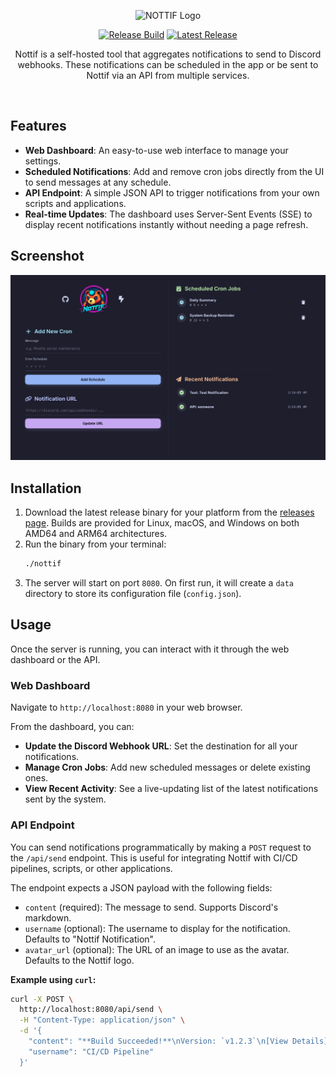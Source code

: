 <p align="center">
  <img src=".github/assets/logo.png" alt="NOTTIF Logo" width="250"/>
</p>

<p align="center">
  <a href="https://github.com/tanq16/nottif/actions/workflows/release.yml"><img src="https://github.com/tanq16/nottif/actions/workflows/release.yml/badge.svg" alt="Release Build"></a>&nbsp;<a href="https://github.com/tanq16/nottif/releases/latest"><img src="https://img.shields.io/github/v/release/tanq16/nottif" alt="Latest Release"></a>
</p>

<p align="center">
Nottif is a self-hosted tool that aggregates notifications to send to Discord webhooks. These notifications can be scheduled in the app or be sent to Nottif via an API from multiple services.
</p><br>

## Features

- **Web Dashboard**: An easy-to-use web interface to manage your settings.
- **Scheduled Notifications**: Add and remove cron jobs directly from the UI to send messages at any schedule.
- **API Endpoint**: A simple JSON API to trigger notifications from your own scripts and applications.
- **Real-time Updates**: The dashboard uses Server-Sent Events (SSE) to display recent notifications instantly without needing a page refresh.

## Screenshot

![img](.github/assets/ss.png)

## Installation

1.  Download the latest release binary for your platform from the [releases page](https://github.com/tanq16/nottif/releases). Builds are provided for Linux, macOS, and Windows on both AMD64 and ARM64 architectures.
2.  Run the binary from your terminal:
    ```bash
    ./nottif
    ```
3.  The server will start on port `8080`. On first run, it will create a `data` directory to store its configuration file (`config.json`).

## Usage

Once the server is running, you can interact with it through the web dashboard or the API.

### Web Dashboard

Navigate to `http://localhost:8080` in your web browser.

From the dashboard, you can:
- **Update the Discord Webhook URL**: Set the destination for all your notifications.
- **Manage Cron Jobs**: Add new scheduled messages or delete existing ones.
- **View Recent Activity**: See a live-updating list of the latest notifications sent by the system.

### API Endpoint

You can send notifications programmatically by making a `POST` request to the `/api/send` endpoint. This is useful for integrating Nottif with CI/CD pipelines, scripts, or other applications.

The endpoint expects a JSON payload with the following fields:

- `content` (required): The message to send. Supports Discord's markdown.
- `username` (optional): The username to display for the notification. Defaults to "Nottif Notification".
- `avatar_url` (optional): The URL of an image to use as the avatar. Defaults to the Nottif logo.

**Example using `curl`:**

```bash
curl -X POST \
  http://localhost:8080/api/send \
  -H "Content-Type: application/json" \
  -d '{
    "content": "**Build Succeeded!**\nVersion: `v1.2.3`\n[View Details](https://example.com)",
    "username": "CI/CD Pipeline"
  }'
```
